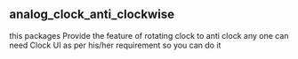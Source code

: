 ## analog_clock_anti_clockwise
this packages Provide the feature of rotating clock to anti clock
any  one can need Clock UI as per his/her requirement so you can do it  